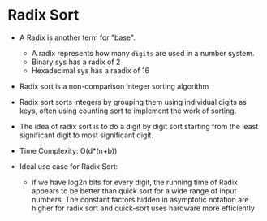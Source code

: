 # Radix Sort
  * A Radix is another term for "base".
    * A radix represents how many `digits` are used in a number system.
    * Binary sys has a radix of 2
    * Hexadecimal sys has a raadix of 16
  * Radix sort is a non-comparison integer sorting algorithm
  * Radix sort sorts integers by grouping them using individual digits as keys, often using counting sort to implement the work of sorting.
  * The idea of radix sort is to do a digit by digit sort starting from the least significant digit to most significant digit.

  
  * Time Complexity: O(d*(n+b))
  * Ideal use case for Radix Sort:
    * if we have log2n bits for every digit, the running time of Radix appears to be better than quick sort for a wide range of input numbers. The constant factors hidden in asymptotic notation are higher for radix sort and quick-sort uses hardware more efficiently

  